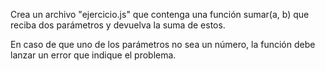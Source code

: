 
Crea un archivo "ejercicio.js" que contenga una función sumar(a, b) que reciba dos parámetros y devuelva la suma de estos.


En caso de que uno de los parámetros no sea un número, la función debe lanzar un error que indique el problema.
